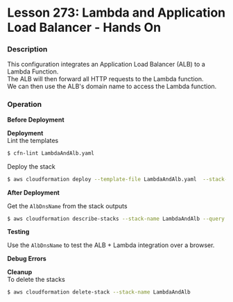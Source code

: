 # Lesson 273: Lambda and Application Load Balancer - Hands On

### Description

This configuration integrates an Application Load Balancer (ALB) to a Lambda Function.  
The ALB will then forward all HTTP requests to the Lambda function.  
We can then use the ALB's domain name to access the Lambda function.

### Operation

**Before Deployment**

**Deployment**  
Lint the templates

```bash
$ cfn-lint LambdaAndAlb.yaml
```

Deploy the stack

```bash
$ aws cloudformation deploy --template-file LambdaAndAlb.yaml  --stack-name LambdaAndAlb --parameter-overrides file://private-parameters.json --capabilities CAPABILITY_IAM --disable-rollback
```

**After Deployment**

Get the `AlbDnsName` from the stack outputs

```bash
$ aws cloudformation describe-stacks --stack-name LambdaAndAlb --query "Stacks[0].Outputs" --no-cli-pager
```

**Testing**

Use the `AlbDnsName` to test the ALB + Lambda integration over a browser.

**Debug Errors**

**Cleanup**  
To delete the stacks

```bash
$ aws cloudformation delete-stack --stack-name LambdaAndAlb
```
